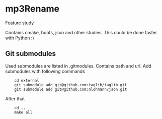 # mp3Rename
Feature study

Contains cmake, boots, json and other studies. This could be done faster with Python :)

## Git submodules

Used submodules are listed in .gitmodules. Contains path and url.
Add submodules with following commands

```
    cd external
    git submodule add git@github.com:taglib/taglib.git
    git submodule add git@github.com:nlohmann/json.git
```

After that
```
    cd ..
    make all
```

